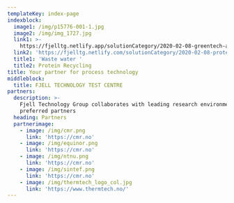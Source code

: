 ```yaml
---
templateKey: index-page
indexblock:
  image1: /img/p15776-001-1.jpg
  image2: /img/img_1727.jpg
  link1: >-
    https://fjelltg.netlify.app/solutionCategory/2020-02-08-greentech-and-the-environment/
  link2: 'https://fjelltg.netlify.com/solutionCategory/2020-02-08-protein-recycling/'
  title1: 'Waste water '
  title2: Protein Recycling
title: Your partner for process technology
middleblock:
  title: FJELL TECHNOLOGY TEST CENTRE
partners:
  description: >-
    Fjell Technology Group collaborates with leading research environments and
    preferred partners
  heading: Partners
  partnerimage:
    - image: /img/cmr.png
      link: 'https://cmr.no'
    - image: /img/equinor.png
      link: 'https://cmr.no'
    - image: /img/ntnu.png
      link: 'https://cmr.no'
    - image: /img/sintef.png
      link: 'https://cmr.no'
    - image: /img/thermtech_logo_col.jpg
      link: 'https://www.thermtech.no/'
---
```


